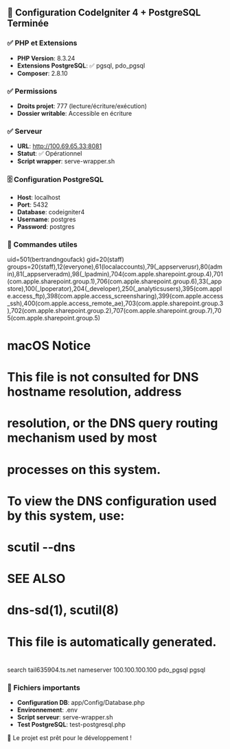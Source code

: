 ## 🎉 Configuration CodeIgniter 4 + PostgreSQL Terminée

### ✅ PHP et Extensions
- **PHP Version**: 8.3.24
- **Extensions PostgreSQL**: ✅ pgsql, pdo_pgsql
- **Composer**: 2.8.10

### ✅ Permissions
- **Droits projet**: 777 (lecture/écriture/exécution)
- **Dossier writable**: Accessible en écriture

### ✅ Serveur
- **URL**: http://100.69.65.33:8081
- **Statut**: ✅ Opérationnel
- **Script wrapper**: serve-wrapper.sh

### 🗄️ Configuration PostgreSQL
- **Host**: localhost
- **Port**: 5432
- **Database**: codeigniter4
- **Username**: postgres
- **Password**: postgres

### 🚀 Commandes utiles
uid=501(bertrandngoufack) gid=20(staff) groups=20(staff),12(everyone),61(localaccounts),79(_appserverusr),80(admin),81(_appserveradm),98(_lpadmin),704(com.apple.sharepoint.group.4),701(com.apple.sharepoint.group.1),706(com.apple.sharepoint.group.6),33(_appstore),100(_lpoperator),204(_developer),250(_analyticsusers),395(com.apple.access_ftp),398(com.apple.access_screensharing),399(com.apple.access_ssh),400(com.apple.access_remote_ae),703(com.apple.sharepoint.group.3),702(com.apple.sharepoint.group.2),707(com.apple.sharepoint.group.7),705(com.apple.sharepoint.group.5)
#
# macOS Notice
#
# This file is not consulted for DNS hostname resolution, address
# resolution, or the DNS query routing mechanism used by most
# processes on this system.
#
# To view the DNS configuration used by this system, use:
#   scutil --dns
#
# SEE ALSO
#   dns-sd(1), scutil(8)
#
# This file is automatically generated.
#
search tail635904.ts.net
nameserver 100.100.100.100
pdo_pgsql
pgsql

### 📁 Fichiers importants
- **Configuration DB**: app/Config/Database.php
- **Environnement**: .env
- **Script serveur**: serve-wrapper.sh
- **Test PostgreSQL**: test-postgresql.php

🎯 Le projet est prêt pour le développement !
